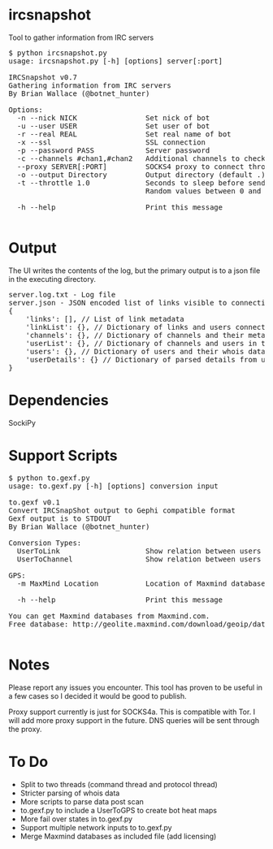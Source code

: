ircsnapshot
===========

Tool to gather information from IRC servers

<pre>$ python ircsnapshot.py
usage: ircsnapshot.py [-h] [options] server[:port]

IRCSnapshot v0.7
Gathering information from IRC servers
By Brian Wallace (@botnet_hunter)

Options:
  -n --nick NICK                Set nick of bot
  -u --user USER                Set user of bot
  -r --real REAL                Set real name of bot
  -x --ssl                      SSL connection
  -p --password PASS            Server password
  -c --channels #chan1,#chan2   Additional channels to check
  --proxy SERVER[:PORT]         SOCKS4 proxy to connect through
  -o --output Directory         Output directory (default .)
  -t --throttle 1.0             Seconds to sleep before sending messages (default 0.25)
                                Random values between 0 and this value are chosen each time

  -h --help                     Print this message

</pre>

Output
======
The UI writes the contents of the log, but the primary output is to a json file in the executing directory.
<pre>
server.log.txt - Log file
server.json - JSON encoded list of links visible to connecting user
{
    'links': [], // List of link metadata
    'linkList': {}, // Dictionary of links and users connected to them
    'channels': {}, // Dictionary of channels and their metadata
    'userList': {}, // Dictionary of channels and users in them
    'users': {}, // Dictionary of users and their whois data
    'userDetails': {} // Dictionary of parsed details from user's whois
}
</pre>

Dependencies
============
SockiPy

Support Scripts
===============
<pre>$ python to.gexf.py
usage: to.gexf.py [-h] [options] conversion input

to.gexf v0.1
Convert IRCSnapShot output to Gephi compatible format
Gexf output is to STDOUT
By Brian Wallace (@botnet_hunter)

Conversion Types:
  UserToLink                    Show relation between users and links
  UserToChannel                 Show relation between users and channels

GPS:
  -m MaxMind Location           Location of Maxmind database files (default .)

  -h --help                     Print this message

You can get Maxmind databases from Maxmind.com.
Free database: http://geolite.maxmind.com/download/geoip/database/GeoLiteCity_CSV/GeoLiteCity-latest.zip

</pre>

Notes
=====
Please report any issues you encounter.  This tool has proven to be useful in a few cases so I decided it would be good to publish.

Proxy support currently is just for SOCKS4a.  This is compatible with Tor.  I will add more proxy support in the future.  DNS queries will be sent through the proxy.

To Do
=====
 * Split to two threads (command thread and protocol thread)
 * Stricter parsing of whois data
 * More scripts to parse data post scan
 * to.gexf.py to include a UserToGPS to create bot heat maps
 * More fail over states in to.gexf.py
 * Support multiple network inputs to to.gexf.py
 * Merge Maxmind databases as included file (add licensing)
